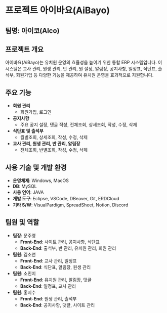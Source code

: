 # 프로젝트 아이바요(AiBayo)

## 팀명: 아이코(AIco)

## 프로젝트 개요
아이바요(AiBayo)는 유치원 운영의 효율성을 높이기 위한 통합 ERP 시스템입니다. 이 시스템은 교사 관리, 원생 관리, 반 관리, 원 설정, 알림장, 공지사항, 일정표, 식단표, 출석부, 회원가입 등 다양한 기능을 제공하여 유치원 운영을 효과적으로 지원합니다.

## 주요 기능
- **회원 관리**
  - 회원가입, 로그인
- **공지사항**
  - 주요 공지 설정, 댓글 작성, 전체조회, 상세조회, 작성, 수정, 삭제
- **식단표 및 출석부**
  - 월별조회, 상세조회, 작성, 수정, 삭제
- **교사 관리, 원생 관리, 반 관리, 알림장**
  - 전체조회, 반별조회, 작성, 수정, 삭제

## 사용 기술 및 개발 환경
- **운영체제**: Windows, MacOS
- **DB**: MySQL
- **사용 언어**: JAVA
- **개발 도구**: Eclipse, VSCode, DBeaver, Git, ERDCloud
- **기타 S/W**: VisualPardigm, SpreadSheet, Notion, Discord

## 팀원 및 역할
- **팀장**: 문주영
  - **Front-End**: 사이트 관리, 공지사항, 식단표
  - **Back-End**: 출석부, 반 관리, 유치원 관리, 회원 관리
- **팀원**: 김소연
  - **Front-End**: 교사 관리, 일정표
  - **Back-End**: 식단표, 알림장, 원생 관리
- **팀원**: 소민지
  - **Front-End**: 유치원 관리, 알림장, 댓글
  - **Back-End**: 일정표, 교사 관리
- **팀원**: 홍지수
  - **Front-End**: 원생 관리, 출석부
  - **Back-End**: 공지사항, 댓글, 사이트 관리


